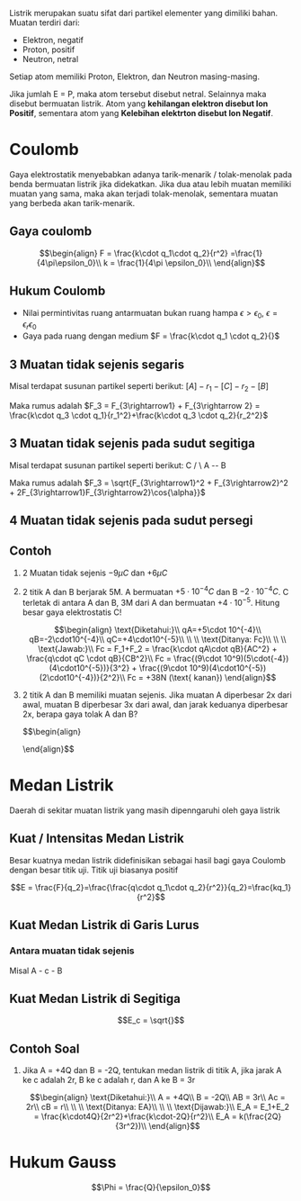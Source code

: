 Listrik merupakan suatu sifat dari partikel elementer yang dimiliki bahan. Muatan terdiri dari:
- Elektron, negatif
- Proton, positif
- Neutron, netral

Setiap atom memiliki Proton, Elektron, dan Neutron masing-masing.

Jika jumlah E = P, maka atom tersebut disebut netral. Selainnya maka disebut bermuatan listrik. Atom yang **kehilangan elektron disebut Ion Positif**, sementara atom yang **Kelebihan elektrton disebut Ion Negatif**.

# Coulomb
Gaya elektrostatik menyebabkan adanya tarik-menarik / tolak-menolak pada benda bermuatan listrik jika didekatkan. Jika dua atau lebih muatan memiliki muatan yang sama, maka akan terjadi tolak-menolak, sementara muatan yang berbeda akan tarik-menarik.

## Gaya coulomb
$$\begin{align}
F = \frac{k\cdot q_1\cdot q_2}{r^2} =\frac{1}{4\pi\epsilon_0}\\
k = \frac{1}{4\pi \epsilon_0}\\
\end{align}$$
## Hukum Coulomb
- Nilai permintivitas ruang antarmuatan bukan ruang hampa $\epsilon \gt \epsilon_0$, $\epsilon = \epsilon_r \epsilon_0$
- Gaya pada ruang dengan medium $F = \frac{k\cdot q_1 \cdot q_2}{}$

## 3 Muatan tidak sejenis segaris
Misal terdapat susunan partikel seperti berikut:
$[A] - r_1 - [C] - r_2 - [B]$

Maka rumus adalah
$F_3 = F_{3\rightarrow1} + F_{3\rightarrow 2} = \frac{k\cdot q_3 \cdot q_1}{r_1^2}+\frac{k\cdot q_3 \cdot q_2}{r_2^2}$

## 3 Muatan tidak sejenis pada sudut segitiga
Misal terdapat susunan partikel seperti berikut:
  C
  /   \\
A --  B

Maka rumus adalah
$F_3 = \sqrt{F_{3\rightarrow1}^2 + F_{3\rightarrow2}^2 + 2F_{3\rightarrow1}F_{3\rightarrow2}\cos{\alpha}}$

## 4 Muatan tidak sejenis pada sudut persegi
## Contoh
1. 2 Muatan tidak sejenis $-9\mu C$ dan $+6\mu C$ 
2. 2 titik A dan B berjarak 5M. A bermuatan $+5\cdot10^{-4}C$ dan B $-2\cdot 10^{-4}C$. C terletak di antara A dan B, 3M dari A dan bermuatan $+4\cdot10^{-5}$. Hitung besar gaya elektrostatis C!
   
   $$\begin{align}
   \text{Diketahui:}\\
   qA=+5\cdot 10^{-4}\\
   qB=-2\cdot10^{-4}\\
   qC=+4\cdot10^{-5}\\
   \\
   \\
   \text{Ditanya: Fc}\\
   \\
   \\
   \text{Jawab:}\\
   Fc = F_1+F_2 = \frac{k\cdot qA\cdot qB}{AC^2} + \frac{q\cdot qC \cdot qB}{CB^2}\\
   Fc = \frac{(9\cdot 10^9)(5\cdot{-4})(4\cdot10^{-5})}{3^2} + \frac{(9\cdot 10^9)(4\cdot10^{-5})(2\cdot10^{-4})}{2^2}\\
   Fc = +38N (\text{ kanan})
   \end{align}$$

3. 2 titik A dan B memiliki muatan sejenis. Jika muatan A diperbesar 2x dari awal, muatan B diperbesar 3x dari awal, dan jarak keduanya diperbesar 2x, berapa gaya tolak A dan B?
   
   $$\begin{align}
   
   \end{align}$$
# Medan Listrik
Daerah di sekitar muatan listrik yang masih dipenngaruhi oleh gaya listrik

## Kuat / Intensitas Medan Listrik
Besar kuatnya medan listrik didefinisikan sebagai hasil bagi gaya Coulomb dengan besar titik uji. Titik uji biasanya positif

$$E = \frac{F}{q_2}=\frac{\frac{q\cdot q_1\cdot q_2}{r^2}}{q_2}=\frac{kq_1}{r^2}$$

## Kuat Medan Listrik di Garis Lurus
### Antara muatan tidak sejenis
Misal
A - c - B

## Kuat Medan Listrik di Segitiga
$$E_c = \sqrt{}$$

## Contoh Soal
1. Jika A = +4Q dan B = -2Q, tentukan medan listrik di titik A, jika jarak A ke c adalah 2r, B ke c adalah r, dan A ke B = 3r
   
   $$\begin{align}
   \text{Diketahui:}\\
   A = +4Q\\
   B = -2Q\\
   AB = 3r\\
   Ac = 2r\\
   cB = r\\
   \\
   \\
   \text{Ditanya: EA}\\
   \\
   \\
   \text{Dijawab:}\\
   E_A = E_1+E_2 = \frac{k\cdot4Q}{2r^2}+\frac{k\cdot-2Q}{r^2}\\
   E_A = k(\frac{2Q}{3r^2})\\
   \end{align}$$
# Hukum Gauss

$$\Phi = \frac{Q}{\epsilon_0}$$
